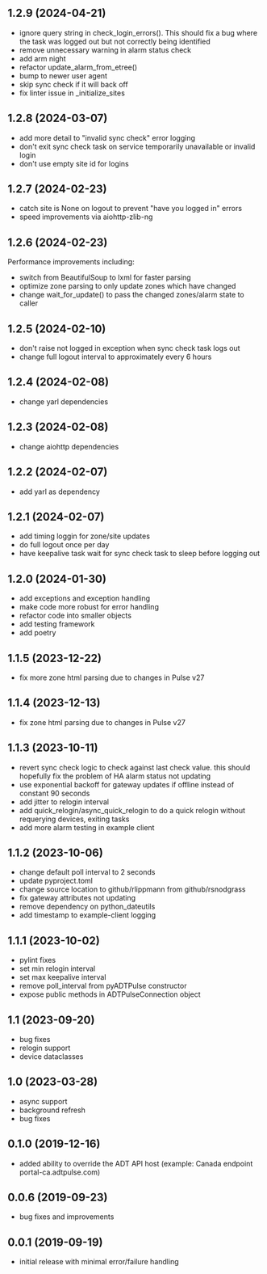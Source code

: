 ## 1.2.9 (2024-04-21)

* ignore query string in check_login_errors().  This should fix a bug where the task was logged out
  but not correctly being identified
* remove unnecessary warning in alarm status check
* add arm night
* refactor update_alarm_from_etree()
* bump to newer user agent
* skip sync check if it will back off
* fix linter issue in _initialize_sites

## 1.2.8 (2024-03-07)

* add more detail to "invalid sync check" error logging
* don't exit sync check task on service temporarily unavailable or invalid login
* don't use empty site id for logins

## 1.2.7 (2024-02-23)

* catch site is None on logout to prevent "have you logged in" errors
* speed improvements via aiohttp-zlib-ng

## 1.2.6 (2024-02-23)

Performance improvements including:

* switch from BeautifulSoup to lxml for faster parsing
* optimize zone parsing to only update zones which have changed
* change wait_for_update() to pass the changed zones/alarm state to caller

## 1.2.5 (2024-02-10)

* don't raise not logged in exception when sync check task logs out
* change full logout interval to approximately every 6 hours

## 1.2.4 (2024-02-08)

* change yarl dependencies

## 1.2.3 (2024-02-08)

* change aiohttp dependencies

## 1.2.2 (2024-02-07)

* add yarl as dependency

## 1.2.1 (2024-02-07)

* add timing loggin for zone/site updates
* do full logout once per day
* have keepalive task wait for sync check task to sleep before logging out

## 1.2.0 (2024-01-30)

* add exceptions and exception handling
* make code more robust for error handling
* refactor code into smaller objects
* add testing framework
* add poetry

## 1.1.5 (2023-12-22)

* fix more zone html parsing due to changes in Pulse v27

## 1.1.4 (2023-12-13)

* fix zone html parsing due to changes in Pulse v27

## 1.1.3 (2023-10-11)

* revert sync check logic to check against last check value.  this should hopefully fix the problem of HA alarm status not updating
* use exponential backoff for gateway updates if offline instead of constant 90 seconds
* add jitter to relogin interval
* add quick_relogin/async_quick_relogin to do a quick relogin without requerying devices, exiting tasks
* add more alarm testing in example client

## 1.1.2 (2023-10-06)

* change default poll interval to 2 seconds
* update pyproject.toml
* change source location to github/rlippmann from github/rsnodgrass
* fix gateway attributes not updating
* remove dependency on python_dateutils
* add timestamp to example-client logging

## 1.1.1 (2023-10-02)

* pylint fixes
* set min relogin interval
* set max keepalive interval
* remove poll_interval from pyADTPulse constructor
* expose public methods in ADTPulseConnection object

## 1.1 (2023-09-20)

* bug fixes
* relogin support
* device dataclasses

## 1.0 (2023-03-28)

* async support
* background refresh
* bug fixes

## 0.1.0 (2019-12-16)

* added ability to override the ADT API host (example: Canada endpoint portal-ca.adtpulse.com)

## 0.0.6 (2019-09-23)

* bug fixes and improvements

## 0.0.1 (2019-09-19)

* initial release with minimal error/failure handling
